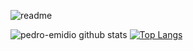 ![readme](https://user-images.githubusercontent.com/67286282/104191933-ea23a280-53fc-11eb-9e9a-84170ace8b05.jpg)

![pedro-emidio github stats](https://github-readme-stats.vercel.app/api?username=pedro-emidio&show_icons=true&theme=tokyonight&count_private=true)
[![Top Langs](https://github-readme-stats.vercel.app/api/top-langs/?username=pedro-emidio&layout=compact&theme=tokyonight)](https://github.com/pedro-emidio/github-readme-stats)



